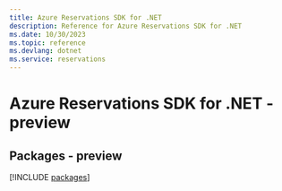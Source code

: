 ```yaml
---
title: Azure Reservations SDK for .NET
description: Reference for Azure Reservations SDK for .NET
ms.date: 10/30/2023
ms.topic: reference
ms.devlang: dotnet
ms.service: reservations
---
```

# Azure Reservations SDK for .NET - preview
## Packages - preview
[!INCLUDE [packages](reservations-index.md)]